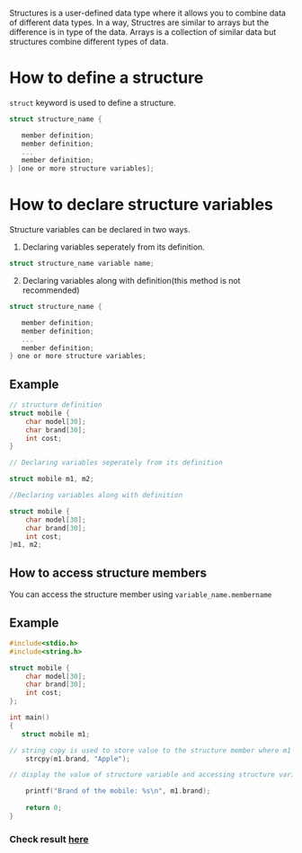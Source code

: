 Structures is a user-defined data type where it allows you to combine data of different data types. In a way, Structres are similar to arrays but the difference is in type of the data. Arrays is a collection of similar data but structures combine different types of data.

# How to define a structure

`struct` keyword is used to define a structure. 

```c
struct structure_name {

   member definition;
   member definition;
   ...
   member definition;
} [one or more structure variables]; 
```

# How to declare structure variables

Structure variables can be declared in two ways.

1. Declaring variables seperately from its definition.

```c
struct structure_name variable name;
```

2. Declaring variables along with definition(this method is not recommended)


```c
struct structure_name {

   member definition;
   member definition;
   ...
   member definition;
} one or more structure variables; 
```

## Example 

```c
// structure definition
struct mobile {
    char model[30];
    char brand[30];
    int cost; 
}

// Declaring variables seperately from its definition

struct mobile m1, m2;

//Declaring variables along with definition

struct mobile {
    char model[30];
    char brand[30];
    int cost; 
}m1, m2;

```


## How to access structure members

You can access the structure member using `variable_name.membername`


## Example 
```c
#include<stdio.h>
#include<string.h>

struct mobile {
    char model[30];
    char brand[30];
    int cost; 
};

int main()
{
   struct mobile m1;

// string copy is used to store value to the structure member where m1 is variable name and brand is structure member name   
    strcpy(m1.brand, "Apple");

// display the value of structure variable and accessing structure variable - brand

    printf("Brand of the mobile: %s\n", m1.brand);
    
    return 0;
}
```

### Check result [here](https://onecompiler.com/c/3vm5g453v)